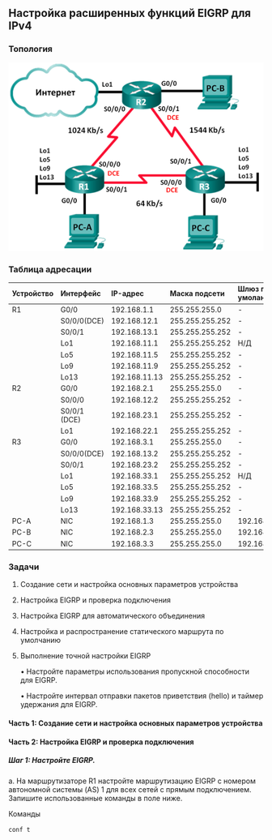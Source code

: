 ## Настройка расширенных функций EIGRP для IPv4

### Топология

![](topology.png)

### Таблица адресации

|Устройство	|Интерфейс   |IP-адрес	     |Маска подсети  |Шлюз по-умоланию |
|:----------|:-----------|:--------------|:--------------|:----------------|
| R1        |G0/0  	     |192.168.1.1    |255.255.255.0  | -               |
|	          |S0/0/0(DCE) |192.168.12.1   |255.255.255.252| -               |
|	          |S0/0/1      |192.168.13.1   |255.255.255.252| -               |
|	          |Lo1         |192.168.11.1   |255.255.255.252| Н/Д             |
|	          |Lo5         |192.168.11.5   |255.255.255.252| -               |
|	          |Lo9         |192.168.11.9   |255.255.255.252| -               |
|	          |Lo13        |192.168.11.13  |255.255.255.252| -               |
| R2        |G0/0  	     |192.168.2.1    |255.255.255.0  | -               |
|           |S0/0/0      |192.168.12.2   |255.255.255.252| -               |
|  	        |S0/0/1 (DCE)|192.168.23.1   |255.255.255.252| -               |
|	          |Lo1         |192.168.22.1   |255.255.255.252| -               |
| R3        |G0/0    	   |192.168.3.1    |255.255.255.0  | -               |
|	          |S0/0/0(DCE) |192.168.13.2   |255.255.255.252| -               |
|	          |S0/0/1      |192.168.23.2   |255.255.255.252| -               |
|	          |Lo1         |192.168.33.1   |255.255.255.252| Н/Д             |
|	          |Lo5         |192.168.33.5   |255.255.255.252| -               |
|	          |Lo9         |192.168.33.9   |255.255.255.252| -               |
|	          |Lo13        |192.168.33.13  |255.255.255.252| -               |
|	PC-A      |NIC         |192.168.1.3    |255.255.255.0  |192.168.1.1      |
|	PC-B      |NIC         |192.168.2.3    |255.255.255.0  |192.168.2.1      |
|	PC-C      |NIC         |192.168.3.3    |255.255.255.0  |192.168.3.1      |


### Задачи

 1. Создание сети и настройка основных параметров устройства
 2. Настройка EIGRP и проверка подключения
 3. Настройка EIGRP для автоматического объединения
 4. Настройка и распространение статического маршрута по умолчанию
 5. Выполнение точной настройки EIGRP
 
    •	Настройте параметры использования пропускной способности для EIGRP.
    
    •	Настройте интервал отправки пакетов приветствия (hello) и таймер удержания для EIGRP.

#### Часть 1:	Создание сети и настройка основных параметров устройства

#### Часть 2:	Настройка EIGRP и проверка подключения

##### Шаг 1:	Настройте EIGRP.

a.	На маршрутизаторе R1 настройте маршрутизацию EIGRP с номером автономной системы (AS) 1 для всех сетей с прямым подключением. Запишите использованные команды в поле ниже.

Команды

    conf t
 
